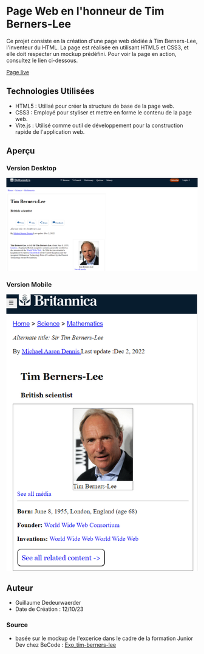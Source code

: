 # Page Web en l'honneur de Tim Berners-Lee

Ce projet consiste en la création d'une page web dédiée à Tim Berners-Lee, l'inventeur du HTML. La page est réalisée en utilisant HTML5 et CSS3, et elle doit respecter un mockup prédéfini. Pour voir la page en action, consultez le lien ci-dessous.

[Page live](https://zanko19.github.io/tim-berners-lee/)

## Technologies Utilisées

- HTML5 : Utilisé pour créer la structure de base de la page web.
- CSS3 : Employé pour styliser et mettre en forme le contenu de la page web.
- Vite.js : Utilisé comme outil de développement pour la construction rapide de l'application web.

## Aperçu

### Version Desktop
![Capture d'écran Desktop](./image/Desktop_tim.png)

### Version Mobile
![Capture d'écran Mobile](./image/Mobile_tim.png)

## Auteur

- Guillaume Dedeurwaerder
- Date de Création : 12/10/23

### Source

- basée sur le mockup de l'excerice dans le cadre de la formation Junior Dev chez BeCode : [Exo_tim-berners-lee](https://github.com/becodeorg/Swartz-8/blob/main/1.The-Field/8.Html-CSS/tim-berners-lee.adoc)
